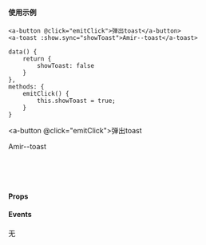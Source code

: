 <docs-header :active="headerActive"></docs-header>

<div class="docs-container">
	<docs-sidebar :active="sidebarActive"></docs-sidebar>
	<div class="docs-content">
	

#### 使用示例

	<a-button @click="emitClick">弹出toast</a-button>
	<a-toast :show.sync="showToast">Amir--toast</a-toast>

	data() {
		return {
			showToast: false
		}
	},
	methods: {
		emitClick() {
			this.showToast = true;
		}
	}

<a-button @click="emitClick">弹出toast</a-button>
<div class="toast-container">
	<a-toast :show.sync="showToast">Amir--toast</a-toast>
</div>

#### Props


<a-table :tableData="tableData" :tableHead="tableHead"></a-table>

#### Events

无



<script>
	import Head from '../../common/table.js'
	export default {
		data() {
			return {
				sidebarActive: '/#/docs/toast',
				headerActive: 'docs',
				showToast: false,
				tableData: [
					{
						name: "show",
						description: "是否展示",
						type: "Boolean",
						necessary: "是",
						double: "是",
						default: "false"
					},
					{
						name: "time",
						description: "消失间隔时间(单位秒)",
						type: "Number",
						necessary: "否",
						double: "否",
						default: "2"
					}
				],
				tableHead: Head.propHead
			}
		},
		methods: {
			emitClick() {
				this.showToast = true;
			}
		}
	}
</script>

<style lang="less">
	.toast-container {
		position: relative;
		width:100%;
		height: 80px;
	}
</style>

</div>
</div>